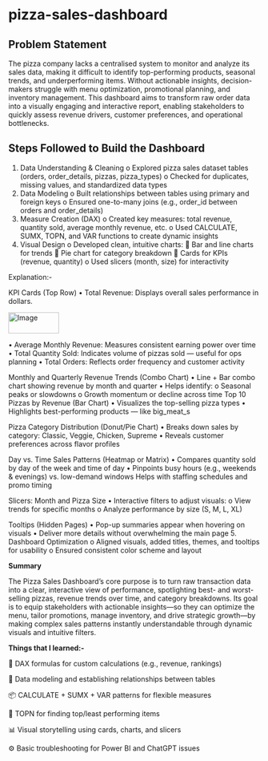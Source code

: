 # pizza-sales-dashboard

## Problem Statement

The pizza company lacks a centralised system to monitor and analyze its sales data, making it difficult to identify top-performing products, seasonal trends, and underperforming items. Without actionable insights, decision-makers struggle with menu optimization, promotional planning, and inventory management. This dashboard aims to transform raw order data into a visually engaging and interactive report, enabling stakeholders to quickly assess revenue drivers, customer preferences, and operational bottlenecks.

## Steps Followed to Build the Dashboard

1.	Data Understanding & Cleaning
o	Explored pizza sales dataset tables (orders, order_details, pizzas, pizza_types)
o	Checked for duplicates, missing values, and standardized data types
2.	Data Modeling
o	Built relationships between tables using primary and foreign keys
o	Ensured one-to-many joins (e.g., order_id between orders and order_details)
3.	Measure Creation (DAX)
o	Created key measures: total revenue, quantity sold, average monthly revenue, etc.
o	Used CALCULATE, SUMX, TOPN, and VAR functions to create dynamic insights
4.	Visual Design
o	Developed clean, intuitive charts:
	Bar and line charts for trends
	Pie chart for category breakdown
	Cards for KPIs (revenue, quantity)
o	Used slicers (month, size) for interactivity

Explanation:-

KPI Cards (Top Row)
•	Total Revenue: Displays overall sales performance in dollars. 

<img width="101" height="42" alt="Image" src="https://github.com/user-attachments/assets/b4e3c877-b83b-4abb-9dce-3e27b0192677" />

•	Average Monthly Revenue: Measures consistent earning power over time
•	Total Quantity Sold: Indicates volume of pizzas sold — useful for ops planning
•	Total Orders: Reflects order frequency and customer activity

Monthly and Quarterly Revenue Trends (Combo Chart)
•	Line + Bar combo chart showing revenue by month and quarter
•	Helps identify:
o	Seasonal peaks or slowdowns
o	Growth momentum or decline across time
Top 10 Pizzas by Revenue (Bar Chart)
•	Visualizes the top-selling pizza types
•	Highlights best-performing products — like big_meat_s

Pizza Category Distribution (Donut/Pie Chart)
•	Breaks down sales by category: Classic, Veggie, Chicken, Supreme
•	Reveals customer preferences across flavor profiles

Day vs. Time Sales Patterns (Heatmap or Matrix)
•	Compares quantity sold by day of the week and time of day
•	Pinpoints busy hours (e.g., weekends & evenings) vs. low-demand windows
Helps with staffing schedules and promo timing

Slicers: Month and Pizza Size
•	Interactive filters to adjust visuals:
o	View trends for specific months
o	Analyze performance by size (S, M, L, XL)

Tooltips (Hidden Pages)
•	Pop-up summaries appear when hovering on visuals
•	Deliver more details without overwhelming the main page
5.	Dashboard Optimization
o	Aligned visuals, added titles, themes, and tooltips for usability
o	Ensured consistent color scheme and layout
  
**Summary**

The Pizza Sales Dashboard’s core purpose is to turn raw transaction data into a clear, interactive view of performance, spotlighting best- and worst-selling pizzas, revenue trends over time, and category breakdowns. Its goal is to equip stakeholders with actionable insights—so they can optimize the menu, tailor promotions, manage inventory, and drive strategic growth—by making complex sales patterns instantly understandable through dynamic visuals and intuitive filters.

**Things that I learned:-**

🧠 DAX formulas for custom calculations (e.g., revenue, rankings)

🔗 Data modeling and establishing relationships between tables

📦 CALCULATE + SUMX + VAR patterns for flexible measures

🎯 TOPN for finding top/least performing items

📊 Visual storytelling using cards, charts, and slicers

⚙️ Basic troubleshooting for Power BI and ChatGPT issues
